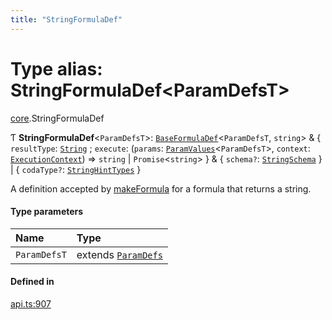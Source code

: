 ```yaml
---
title: "StringFormulaDef"
---
```

# Type alias: StringFormulaDef<ParamDefsT\>

[core](../modules/core.md).StringFormulaDef

Ƭ **StringFormulaDef**<`ParamDefsT`\>: [`BaseFormulaDef`](../interfaces/core.BaseFormulaDef.md)<`ParamDefsT`, `string`\> & { `resultType`: [`String`](../enums/core.ValueType.md#string) ; `execute`: (`params`: [`ParamValues`](core.ParamValues.md)<`ParamDefsT`\>, `context`: [`ExecutionContext`](../interfaces/core.ExecutionContext.md)) => `string` \| `Promise`<`string`\>  } & { `schema?`: [`StringSchema`](core.StringSchema.md)  } \| { `codaType?`: [`StringHintTypes`](core.StringHintTypes.md)  }

A definition accepted by [makeFormula](../functions/core.makeFormula.md) for a formula that returns a string.

#### Type parameters

| Name | Type |
| :------ | :------ |
| `ParamDefsT` | extends [`ParamDefs`](core.ParamDefs.md) |

#### Defined in

[api.ts:907](https://github.com/coda/packs-sdk/blob/main/api.ts#L907)
